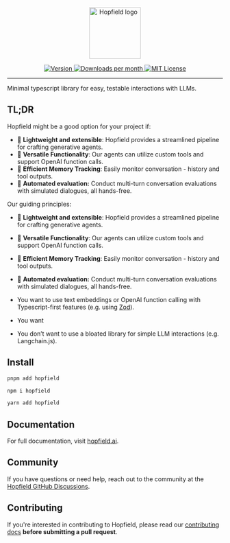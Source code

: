 <br/>

<p align="center">
  <a href="https://hopfield.ai">
    <picture>
      <source media="(prefers-color-scheme: dark)" srcset="https://raw.githubusercontent.com/propology/hopfield/main/.github/logo-dark.svg">
      <img alt="Hopfield logo" src="https://raw.githubusercontent.com/propology/hopfield/main/.github/logo-light.svg" width="auto" height="120">
    </picture>
  </a>
</p>

<div align="center">
  <a href="https://www.npmjs.com/package/hopfield">
    <picture>
      <source media="(prefers-color-scheme: dark)" srcset="https://img.shields.io/npm/v/hopfield?colorA=21262d&colorB=21262d&style=flat">
      <img src="https://img.shields.io/npm/v/hopfield?colorA=f6f8fa&colorB=f6f8fa&style=flat" alt="Version">
    </picture>
  </a>
  <a href="https://www.npmjs.com/package/hopfield">
    <picture>
      <source media="(prefers-color-scheme: dark)" srcset="https://img.shields.io/npm/dm/hopfield?colorA=21262d&colorB=21262d&style=flat">
      <img src="https://img.shields.io/npm/dm/hopfield?colorA=f6f8fa&colorB=f6f8fa&style=flat" alt="Downloads per month">
    </picture>
  </a>
  <a href="https://github.com/propology/hopfield/blob/main/LICENSE">
    <picture>
      <source media="(prefers-color-scheme: dark)" srcset="https://img.shields.io/npm/l/hopfield?colorA=21262d&colorB=21262d&style=flat">
      <img src="https://img.shields.io/npm/l/hopfield?colorA=f6f8fa&colorB=f6f8fa&style=flat" alt="MIT License">
    </picture>
  </a>
</div>

---

Minimal typescript library for easy, testable interactions with LLMs.

<!-- 
```ts
import type { AbiParametersToPrimitiveTypes, ExtractAbiFunctions, ExtractAbiFunctionNames } from 'hopfield'
import { erc20Abi } from 'hopfield/test'

type FunctionNames = ExtractAbiFunctionNames<typeof erc20Abi, 'view'>
//   ^? type FunctionNames = "symbol" | "name" | "allowance" | "balanceOf" | "decimals" | "totalSupply"

type TransferInputTypes = AbiParametersToPrimitiveTypes<
  // ^? type TransferInputTypes = readonly [`0x${string}`, bigint]
  ExtractAbiFunction<typeof erc20Abi, 'transfer'>['inputs']
>
``` -->

## TL;DR

Hopfield might be a good option for your project if:

- 🚀 **Lightweight and extensible**: Hopfield provides a streamlined pipeline for crafting generative agents.
- 🔗 **Versatile Functionality**: Our agents can utilize custom tools and support OpenAI function calls.
- 💾 **Efficient Memory Tracking**: Easily monitor conversation - history and tool outputs.
- 🤖 **Automated evaluation:** Conduct multi-turn conversation evaluations with simulated dialogues, all hands-free.


Our guiding principles:

- 🚀 **Lightweight and extensible**: Hopfield provides a streamlined pipeline for crafting generative agents.
- 🔗 **Versatile Functionality**: Our agents can utilize custom tools and support OpenAI function calls.
- 💾 **Efficient Memory Tracking**: Easily monitor conversation - history and tool outputs.
- 🤖 **Automated evaluation:** Conduct multi-turn conversation evaluations with simulated dialogues, all hands-free.

- You want to use text embeddings or OpenAI function calling with Typescript-first features (e.g. using [Zod](https://github.com/colinhacks/zod)).
- You want 
- You don’t want to use a bloated library for simple LLM interactions (e.g. Langchain.js).

## Install

```bash
pnpm add hopfield
```

```bash
npm i hopfield
```

```bash
yarn add hopfield
```

## Documentation

For full documentation, visit [hopfield.ai](https://hopfield.ai).

## Community

If you have questions or need help, reach out to the community at the [Hopfield GitHub Discussions](https://github.com/propology/hopfield/discussions).

## Contributing

If you're interested in contributing to Hopfield, please read our [contributing docs](https://github.com/propology/hopfield/blob/main/.github/CONTRIBUTING.md) **before submitting a pull request**.
